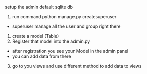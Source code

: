 setup the admin default sqlite db

1. run command python manage.py createsuperuser
- superuser manage all the user and group right there

1. create a model (Table)
2. Register that model into the admin.py

- after registration you see your Model in the admin panel 
- you can add data from there 

3. go to you views and use different method to add data to views